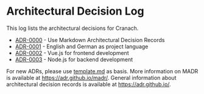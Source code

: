# Architectural Decision Log

This log lists the architectural decisions for Cranach.

<!-- adrlog -- Regenerate the content by using "adr-log -i". You can install it via "npm install -g adr-log" -->

- [ADR-0000](0000-use-markdown-architectural-decision-records.md) - Use Markdown Architectural Decision Records
- [ADR-0001](0001-project-language.md) - English and German as project language
- [ADR-0002](0002-frontend-technology.md) - Vue.js for frontend development
- [ADR-0003](0003-backend-technology.md) - Node.js for backend development



<!-- adrlogstop -->

For new ADRs, please use [template.md](template.md) as basis.
More information on MADR is available at <https://adr.github.io/madr/>.
General information about architectural decision records is available at <https://adr.github.io/>.

